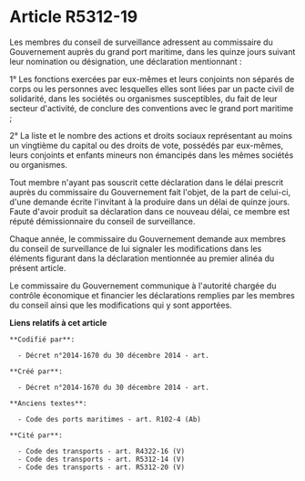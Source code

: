 # Article R5312-19

Les membres du conseil de surveillance adressent au commissaire du Gouvernement auprès du grand port maritime, dans les
quinze jours suivant leur nomination ou désignation, une déclaration mentionnant :

1° Les fonctions exercées par eux-mêmes et leurs conjoints non séparés de corps ou les personnes avec lesquelles elles sont
liées par un pacte civil de solidarité, dans les sociétés ou organismes susceptibles, du fait de leur secteur d'activité, de
conclure des conventions avec le grand port maritime ;

2° La liste et le nombre des actions et droits sociaux représentant au moins un vingtième du capital ou des droits de vote,
possédés par eux-mêmes, leurs conjoints et enfants mineurs non émancipés dans les mêmes sociétés ou organismes.

Tout membre n'ayant pas souscrit cette déclaration dans le délai prescrit auprès du commissaire du Gouvernement fait l'objet,
de la part de celui-ci, d'une demande écrite l'invitant à la produire dans un délai de quinze jours. Faute d'avoir produit sa
déclaration dans ce nouveau délai, ce membre est réputé démissionnaire du conseil de surveillance.

Chaque année, le commissaire du Gouvernement demande aux membres du conseil de surveillance de lui signaler les modifications
dans les éléments figurant dans la déclaration mentionnée au premier alinéa du présent article.

Le commissaire du Gouvernement communique à l'autorité chargée du contrôle économique et financier les déclarations remplies
par les membres du conseil ainsi que les modifications qui y sont apportées.

**Liens relatifs à cet article**

	**Codifié par**:

	  - Décret n°2014-1670 du 30 décembre 2014 - art.

	**Créé par**:

	  - Décret n°2014-1670 du 30 décembre 2014 - art.

	**Anciens textes**:

	  - Code des ports maritimes - art. R102-4 (Ab)

	**Cité par**:

	  - Code des transports - art. R4322-16 (V)
	  - Code des transports - art. R5312-14 (V)
	  - Code des transports - art. R5312-20 (V)
